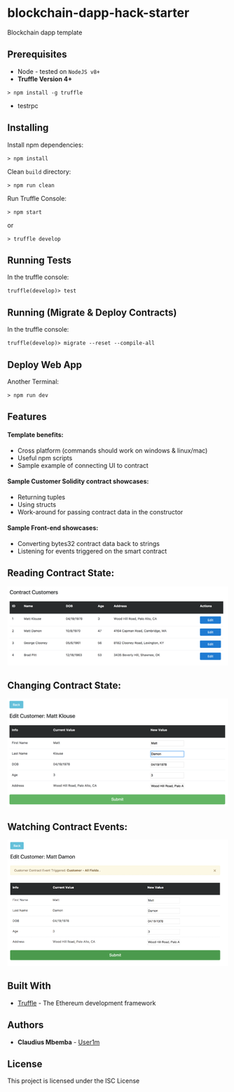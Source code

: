 # blockchain-dapp-hack-starter

Blockchain dapp template


## Prerequisites


* Node - tested on `NodeJS v8+`
* **Truffle Version 4+**

```
> npm install -g truffle
```

* testrpc 



## Installing

Install npm dependencies: 

``` 
> npm install
```

Clean `build` directory:

```
> npm run clean 
```

Run Truffle Console:

```
> npm start 
```
or

```
> truffle develop
```

## Running Tests

In the truffle console:

```
truffle(develop)> test
```

## Running (Migrate & Deploy Contracts)

In the truffle console:

```
truffle(develop)> migrate --reset --compile-all
```

## Deploy Web App

Another Terminal: 

```
> npm run dev  
```

## Features

#### Template benefits:

- Cross platform (commands should work on windows & linux/mac)
- Useful npm scripts
- Sample example of connecting UI to contract


#### Sample Customer Solidity contract showcases:

- Returning tuples
- Using structs
- Work-around for passing contract data in the constructor


#### Sample Front-end showcases:

- Converting bytes32 contract data back to strings
- Listening for events triggered on the smart contract


## Reading Contract State:

![](./images/list-view.png)

## Changing Contract State:

![](./images/edit-view-1.png)

## Watching Contract Events:

![](./images/edit-view.png)


## Built With

* [Truffle](http://truffleframework.com/) - The Ethereum development framework


## Authors

* **Claudius Mbemba** - [User1m](https://github.com/user1m)

## License

This project is licensed under the ISC License